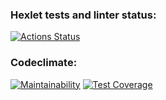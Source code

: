 ### Hexlet tests and linter status:
[![Actions Status](https://github.com/B1ckbeard/frontend-project-11/workflows/hexlet-check/badge.svg)](https://github.com/B1ckbeard/frontend-project-11/actions)
### Codeclimate:
[![Maintainability](https://api.codeclimate.com/v1/badges/7520a444d604d6931619/maintainability)](https://codeclimate.com/github/B1ckbeard/frontend-project-11/maintainability)
[![Test Coverage](https://api.codeclimate.com/v1/badges/7520a444d604d6931619/test_coverage)](https://codeclimate.com/github/B1ckbeard/frontend-project-11/test_coverage)
